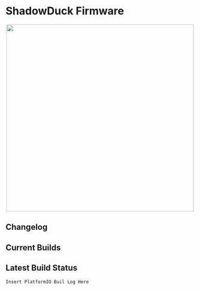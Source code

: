 # ShadowDuck Firmware

<!-- Repo Cover Image -->
<p align="center">
<img align="center" src="https://kobol.xyz/Justin.Bland/ShadowDuck/raw/branch/main/RepoImages/ShadowDuckLogo.png" width="500px"/>
</p>

## Changelog

## Current Builds

## Latest Build Status
```C++
Insert PlatformIO Buil Log Here
```

